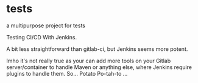 # tests
a multipurpose project for tests 

Testing CI/CD With Jenkins.

A bit less straightforward than gitlab-ci, but Jenkins seems more potent.

Imho it's not really true as your can add more tools on your Gitlab server/container to handle Maven or anything else, 
where Jenkins require plugins to handle them. So... Potato Po-tah-to ...

